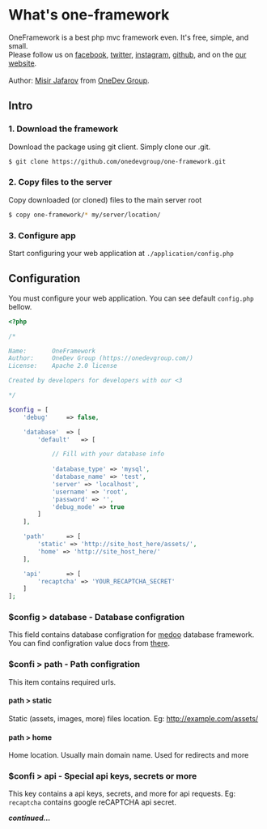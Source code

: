 # What's **one-framework**

OneFramework is a best php mvc framework even. It's free, simple, and small.\
Please follow us on [facebook](https://facebook.com/onedevgroup), [twitter](https://twitter.com/onedevgroup), [instagram](https://twitter.com/onedevgroup), [github](https://github.com/onedevgroup), and on the  [our website](https://onedevgroup.com/).\
\
Author: [Misir Jafarov](https://facebook.com/misir.ceferov) from [OneDev Group](https://onedevgroup.com).

## Intro

### 1. Download the framework

Download the package using git client. Simply clone our .git.

```bash
$ git clone https://github.com/onedevgroup/one-framework.git
```

### 2. Copy files to the server

Copy downloaded (or cloned) files to the main server root

```bash
$ copy one-framework/* my/server/location/
```

### 3. Configure app

Start configuring your web application at `./application/config.php`

## Configuration

You must configure your web application. You can see default `config.php` bellow.

```php
<?php

/*

Name:		OneFramework
Author:		OneDev Group (https://onedevgroup.com/)
License:	Apache 2.0 license

Created by developers for developers with our <3

*/

$config = [
	'debug'		=> false,

	'database'	=> [
		'default'	=> [

			// Fill with your database info
			
			'database_type' => 'mysql',
			'database_name' => 'test',
			'server' => 'localhost',
			'username' => 'root',
			'password' => '',
			'debug_mode' => true
		]
	],

	'path'		=> [
		'static' => 'http://site_host_here/assets/',
		'home' => 'http://site_host_here/'
	],

	'api'		=> [
		'recaptcha' => 'YOUR_RECAPTCHA_SECRET'
	]
];
```

### $config > database - Database configration

This field contains database configration for [medoo](http://medoo.in) database framework. You can find configration value docs from [there](https://medoo.in/api/new).

### $confi > path - Path configration

This item contains required urls.

#### path > static

Static (assets, images, more) files location. Eg: http://example.com/assets/

#### path > home

Home location. Usually main domain name. Used for redirects and more

### $confi >  api - Special api keys, secrets or more

This key contains a api keys, secrets, and more for api requests. Eg: `recaptcha` contains google reCAPTCHA api secret.


**_continued..._**
